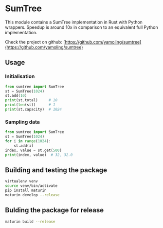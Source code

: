 # SumTree
This module contains a SumTree implementation in Rust with Python wrappers.
Speedup is around 10x in comparison to an equivalent full Python implementation.

Check the project on github: [https://github.com/yamoling/sumtree](https://github.com/yamoling/sumtree)

## Usage
### Initialisation
```python
from sumtree import SumTree
st = SumTree(1024)
st.add(10)
print(st.total)     # 10
print(len(st))      # 1
print(st.capacity)  # 1024
```

### Sampling data
```python
from sumtree import SumTree
st = SumTree(1024)
for i in range(1024):
    st.add(i)
index, value = st.get(500)
print(index, value)  # 32, 32.0
```


## Building and testing the package
```bash
virtualenv venv
source venv/bin/activate
pip install maturin
maturin develop --release
```

## Bulding the package for release
```bash
maturin build --release
```